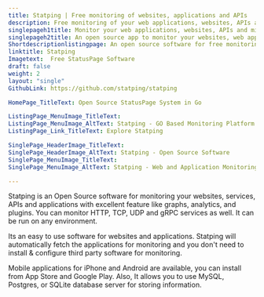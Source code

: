 ```yaml
---
title: Statping | Free monitoring of websites, applications and APIs
description: Free monitoring of your web applications, websites, APIs and microservices for minimizing downtime and outages. Send notifications to multiple channels.
singlepageh1title: Monitor your web applications, websites, APIs and microservices
singlepageh2title: An open source app to monitor your websites, web applications, Services, APIs. Sends downtime and uptime notifications on multiple channels.
Shortdescriptionlistingpage: An open source software for free monitoring of your websites, web applications, Services and APIs. Sends downtime and uptime notifications on multiple channels. Relatively newer but gaining popularity.
linktitle: Statping
Imagetext:  Free StatusPage Software 
draft: false
weight: 2
layout: "single"
GithubLink: https://github.com/statping/statping

HomePage_TitleText: Open Source StatusPage System in Go

ListingPage_MenuImage_TitleText: 
ListingPage_MenuImage_AltText: Statping - GO Based Monitoring Platform
ListingPage_Link_TitleText: Explore Statping

SinglePage_HeaderImage_TitleText: 
SinglePage_HeaderImage_AltText: Statping - Open Source Software
SinglePage_MenuImage_TitleText: 
SinglePage_MenuImage_AltText: Statping - Web and Application Monitoring Platform

---
```


Statping is an Open Source software for monitoring your websites, services, APIs and applications with excellent feature like graphs, analytics, and plugins. You can monitor HTTP, TCP, UDP and gRPC services as well. It can be run on any environment.

Its an easy to use software for websites and applications. Statping will automatically fetch the applications for monitoring and you don't need to install &amp; configure third party software for monitoring.

Mobile applications for iPhone and Android are available, you can install from App Store and Google Play. Also, It allows you to use MySQL, Postgres, or SQLite database server for storing information.